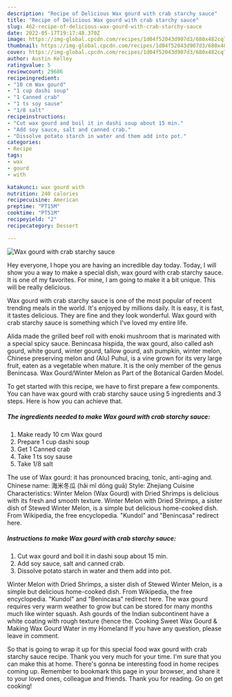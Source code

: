 ```yaml
---
description: "Recipe of Delicious Wax gourd with crab starchy sauce"
title: "Recipe of Delicious Wax gourd with crab starchy sauce"
slug: 462-recipe-of-delicious-wax-gourd-with-crab-starchy-sauce
date: 2022-05-17T19:17:48.370Z
image: https://img-global.cpcdn.com/recipes/1d04f52043d907d3/680x482cq70/wax-gourd-with-crab-starchy-sauce-recipe-main-photo.jpg
thumbnail: https://img-global.cpcdn.com/recipes/1d04f52043d907d3/680x482cq70/wax-gourd-with-crab-starchy-sauce-recipe-main-photo.jpg
cover: https://img-global.cpcdn.com/recipes/1d04f52043d907d3/680x482cq70/wax-gourd-with-crab-starchy-sauce-recipe-main-photo.jpg
author: Austin Kelley
ratingvalue: 5
reviewcount: 29686
recipeingredient:
- "10 cm Wax gourd"
- "1 cup dashi soup"
- "1 Canned crab"
- "1 ts soy sause"
- "1/8 salt"
recipeinstructions:
- "Cut wax gourd and boil it in dashi soup about 15 min."
- "Add soy sauce, salt and canned crab."
- "Dissolve potato starch in water and them add into pot."
categories:
- Recipe
tags:
- wax
- gourd
- with

katakunci: wax gourd with 
nutrition: 240 calories
recipecuisine: American
preptime: "PT15M"
cooktime: "PT51M"
recipeyield: "2"
recipecategory: Dessert

---
```



![Wax gourd with crab starchy sauce](https://img-global.cpcdn.com/recipes/1d04f52043d907d3/680x482cq70/wax-gourd-with-crab-starchy-sauce-recipe-main-photo.jpg)

Hey everyone, I hope you are having an incredible day today. Today, I will show you a way to make a special dish, wax gourd with crab starchy sauce. It is one of my favorites. For mine, I am going to make it a bit unique. This will be really delicious.

Wax gourd with crab starchy sauce is one of the most popular of recent trending meals in the world. It's enjoyed by millions daily. It is easy, it is fast, it tastes delicious. They are fine and they look wonderful. Wax gourd with crab starchy sauce is something which I've loved my entire life.

Alida made the grilled beef roll with enoki mushroom that is marinated with a special spicy sauce. Benincasa hispida, the wax gourd, also called ash gourd, white gourd, winter gourd, tallow gourd, ash pumpkin, winter melon, Chinese preserving melon and (Alu) Puhul, is a vine grown for its very large fruit, eaten as a vegetable when mature. It is the only member of the genus Benincasa. Wax Gourd/Winter Melon as Part of the Botanical Garden Model.


To get started with this recipe, we have to first prepare a few components. You can have wax gourd with crab starchy sauce using 5 ingredients and 3 steps. Here is how you can achieve that.

<!--inarticleads1-->

##### The ingredients needed to make Wax gourd with crab starchy sauce:

1. Make ready 10 cm Wax gourd
1. Prepare 1 cup dashi soup
1. Get 1 Canned crab
1. Take 1 ts soy sause
1. Take 1/8 salt


The use of Wax gourd: it has pronounced bracing, tonic, anti-aging and. Chinese name: 海米冬瓜 (hǎi mǐ dōng guā) Style: Zhejiang Cuisine Characteristics: Winter Melon (Wax Gourd) with Dried Shrimps is delicious with its fresh and smooth texture. Winter Melon with Dried Shrimps, a sister dish of Stewed Winter Melon, is a simple but delicious home-cooked dish. From Wikipedia, the free encyclopedia. &#34;Kundol&#34; and &#34;Benincasa&#34; redirect here. 

<!--inarticleads2-->

##### Instructions to make Wax gourd with crab starchy sauce:

1. Cut wax gourd and boil it in dashi soup about 15 min.
1. Add soy sauce, salt and canned crab.
1. Dissolve potato starch in water and them add into pot.


Winter Melon with Dried Shrimps, a sister dish of Stewed Winter Melon, is a simple but delicious home-cooked dish. From Wikipedia, the free encyclopedia. &#34;Kundol&#34; and &#34;Benincasa&#34; redirect here. The wax gourd requires very warm weather to grow but can be stored for many months much like winter squash. Ash gourds of the Indian subcontinent have a white coating with rough texture (hence the. Cooking Sweet Wax Gourd &amp; Making Wax Gourd Water in my Homeland If you have any question, please leave in comment. 

So that is going to wrap it up for this special food wax gourd with crab starchy sauce recipe. Thank you very much for your time. I'm sure that you can make this at home. There's gonna be interesting food in home recipes coming up. Remember to bookmark this page in your browser, and share it to your loved ones, colleague and friends. Thank you for reading. Go on get cooking!
